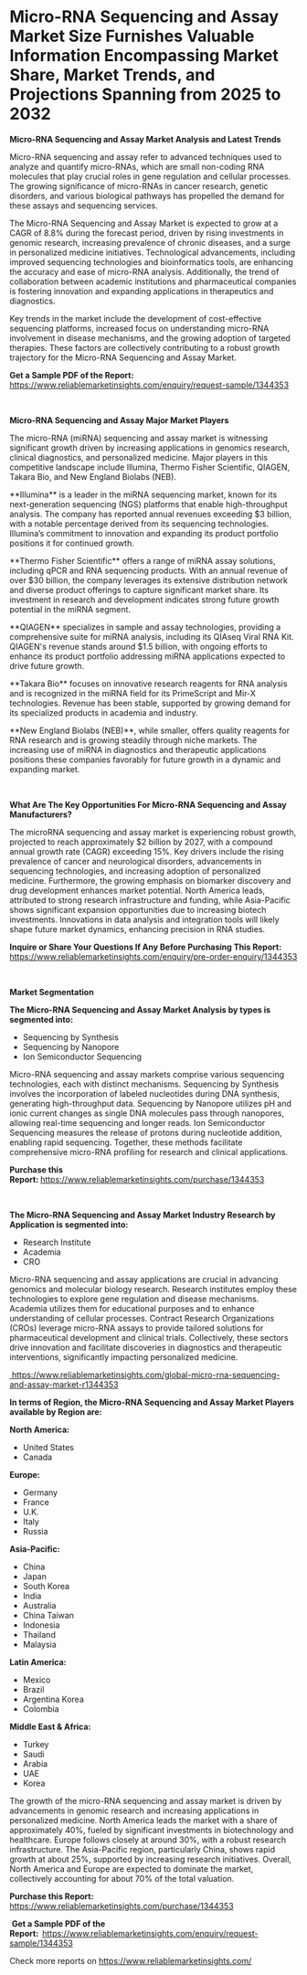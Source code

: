 <p><h1>Micro-RNA Sequencing and Assay Market Size Furnishes Valuable Information Encompassing Market Share, Market Trends, and Projections Spanning from 2025 to 2032</h1></p><p><strong>Micro-RNA Sequencing and Assay Market Analysis and Latest Trends</strong></p>
<p><p>Micro-RNA sequencing and assay refer to advanced techniques used to analyze and quantify micro-RNAs, which are small non-coding RNA molecules that play crucial roles in gene regulation and cellular processes. The growing significance of micro-RNAs in cancer research, genetic disorders, and various biological pathways has propelled the demand for these assays and sequencing services. </p><p>The Micro-RNA Sequencing and Assay Market is expected to grow at a CAGR of 8.8% during the forecast period, driven by rising investments in genomic research, increasing prevalence of chronic diseases, and a surge in personalized medicine initiatives. Technological advancements, including improved sequencing technologies and bioinformatics tools, are enhancing the accuracy and ease of micro-RNA analysis. Additionally, the trend of collaboration between academic institutions and pharmaceutical companies is fostering innovation and expanding applications in therapeutics and diagnostics.</p><p>Key trends in the market include the development of cost-effective sequencing platforms, increased focus on understanding micro-RNA involvement in disease mechanisms, and the growing adoption of targeted therapies. These factors are collectively contributing to a robust growth trajectory for the Micro-RNA Sequencing and Assay Market.</p></p>
<p><strong>Get a Sample PDF of the Report:&nbsp;</strong> <a href="https://www.reliablemarketinsights.com/enquiry/request-sample/1344353?utm_campaign=1937&utm_medium=2&utm_source=Github&utm_content=ia&utm_term=24032025&utm_id=micro-rna-sequencing-and-assay">https://www.reliablemarketinsights.com/enquiry/request-sample/1344353</a></p>
<p>&nbsp;</p>
<p><strong>Micro-RNA Sequencing and Assay Major Market Players</strong></p>
<p><p>The micro-RNA (miRNA) sequencing and assay market is witnessing significant growth driven by increasing applications in genomics research, clinical diagnostics, and personalized medicine. Major players in this competitive landscape include Illumina, Thermo Fisher Scientific, QIAGEN, Takara Bio, and New England Biolabs (NEB).</p><p>**Illumina** is a leader in the miRNA sequencing market, known for its next-generation sequencing (NGS) platforms that enable high-throughput analysis. The company has reported annual revenues exceeding $3 billion, with a notable percentage derived from its sequencing technologies. Illumina’s commitment to innovation and expanding its product portfolio positions it for continued growth.</p><p>**Thermo Fisher Scientific** offers a range of miRNA assay solutions, including qPCR and RNA sequencing products. With an annual revenue of over $30 billion, the company leverages its extensive distribution network and diverse product offerings to capture significant market share. Its investment in research and development indicates strong future growth potential in the miRNA segment.</p><p>**QIAGEN** specializes in sample and assay technologies, providing a comprehensive suite for miRNA analysis, including its QIAseq Viral RNA Kit. QIAGEN's revenue stands around $1.5 billion, with ongoing efforts to enhance its product portfolio addressing miRNA applications expected to drive future growth.</p><p>**Takara Bio** focuses on innovative research reagents for RNA analysis and is recognized in the miRNA field for its PrimeScript and Mir-X technologies. Revenue has been stable, supported by growing demand for its specialized products in academia and industry.</p><p>**New England Biolabs (NEB)**, while smaller, offers quality reagents for RNA research and is growing steadily through niche markets. The increasing use of miRNA in diagnostics and therapeutic applications positions these companies favorably for future growth in a dynamic and expanding market.</p></p>
<p>&nbsp;</p>
<p><strong>What Are The Key Opportunities For Micro-RNA Sequencing and Assay Manufacturers?</strong></p>
<p><p>The microRNA sequencing and assay market is experiencing robust growth, projected to reach approximately $2 billion by 2027, with a compound annual growth rate (CAGR) exceeding 15%. Key drivers include the rising prevalence of cancer and neurological disorders, advancements in sequencing technologies, and increasing adoption of personalized medicine. Furthermore, the growing emphasis on biomarker discovery and drug development enhances market potential. North America leads, attributed to strong research infrastructure and funding, while Asia-Pacific shows significant expansion opportunities due to increasing biotech investments. Innovations in data analysis and integration tools will likely shape future market dynamics, enhancing precision in RNA studies.</p></p>
<p><strong>Inquire or Share Your Questions If Any Before Purchasing This Report:</strong> <a href="https://www.reliablemarketinsights.com/enquiry/pre-order-enquiry/1344353?utm_campaign=1937&utm_medium=2&utm_source=Github&utm_content=ia&utm_term=24032025&utm_id=micro-rna-sequencing-and-assay">https://www.reliablemarketinsights.com/enquiry/pre-order-enquiry/1344353</a></p>
<p>&nbsp;</p>
<p><strong>Market Segmentation</strong></p>
<p><strong>The Micro-RNA Sequencing and Assay Market Analysis by types is segmented into:</strong></p>
<p><ul><li>Sequencing by Synthesis</li><li>Sequencing by Nanopore</li><li>Ion Semiconductor Sequencing</li></ul></p>
<p><p>Micro-RNA sequencing and assay markets comprise various sequencing technologies, each with distinct mechanisms. Sequencing by Synthesis involves the incorporation of labeled nucleotides during DNA synthesis, generating high-throughput data. Sequencing by Nanopore utilizes pH and ionic current changes as single DNA molecules pass through nanopores, allowing real-time sequencing and longer reads. Ion Semiconductor Sequencing measures the release of protons during nucleotide addition, enabling rapid sequencing. Together, these methods facilitate comprehensive micro-RNA profiling for research and clinical applications.</p></p>
<p><strong>Purchase this Report:&nbsp;</strong><a href="https://www.reliablemarketinsights.com/purchase/1344353?utm_campaign=1937&utm_medium=2&utm_source=Github&utm_content=ia&utm_term=24032025&utm_id=micro-rna-sequencing-and-assay">https://www.reliablemarketinsights.com/purchase/1344353</a></p>
<p>&nbsp;</p>
<p><strong>The Micro-RNA Sequencing and Assay Market Industry Research by Application is segmented into:</strong></p>
<p><ul><li>Research Institute</li><li>Academia</li><li>CRO</li></ul></p>
<p><p>Micro-RNA sequencing and assay applications are crucial in advancing genomics and molecular biology research. Research institutes employ these technologies to explore gene regulation and disease mechanisms. Academia utilizes them for educational purposes and to enhance understanding of cellular processes. Contract Research Organizations (CROs) leverage micro-RNA assays to provide tailored solutions for pharmaceutical development and clinical trials. Collectively, these sectors drive innovation and facilitate discoveries in diagnostics and therapeutic interventions, significantly impacting personalized medicine.</p></p>
<p><a href="https://www.reliablemarketinsights.com/global-micro-rna-sequencing-and-assay-market-r1344353?utm_campaign=1937&utm_medium=2&utm_source=Github&utm_content=ia&utm_term=24032025&utm_id=micro-rna-sequencing-and-assay">&nbsp;https://www.reliablemarketinsights.com/global-micro-rna-sequencing-and-assay-market-r1344353</a></p>
<p><strong>In terms of Region, the Micro-RNA Sequencing and Assay Market Players available by Region are:</strong></p>
<p>
    <p> <strong> North America: </strong>
        <ul>
            <li>United States</li>
            <li>Canada</li>
        </ul>
        </p> 
    <p> <strong> Europe: </strong>
        <ul>
            <li>Germany</li>
            <li>France</li>
            <li>U.K.</li>
            <li>Italy</li>
            <li>Russia</li>
        </ul>
        </p> 
    <p> <strong> Asia-Pacific: </strong>
        <ul>
            <li>China</li>
            <li>Japan</li>
            <li>South Korea</li>
            <li>India</li>
            <li>Australia</li>
            <li>China Taiwan</li>
            <li>Indonesia</li>
            <li>Thailand</li>
            <li>Malaysia</li>
        </ul>
        </p> 
    <p> <strong> Latin America: </strong>
        <ul>
            <li>Mexico</li>
            <li>Brazil</li>
            <li>Argentina Korea</li>
            <li>Colombia</li>
        </ul>
        </p> 
    <p> <strong> Middle East & Africa: </strong>
        <ul>
            <li>Turkey</li>
            <li>Saudi</li>
            <li>Arabia</li>
            <li>UAE</li>
            <li>Korea</li>
        </ul>
    </p>
    </p>
<p><p>The growth of the micro-RNA sequencing and assay market is driven by advancements in genomic research and increasing applications in personalized medicine. North America leads the market with a share of approximately 40%, fueled by significant investments in biotechnology and healthcare. Europe follows closely at around 30%, with a robust research infrastructure. The Asia-Pacific region, particularly China, shows rapid growth at about 25%, supported by increasing research initiatives. Overall, North America and Europe are expected to dominate the market, collectively accounting for about 70% of the total valuation.</p></p>
<p><strong>Purchase this Report: </strong><a href="https://www.reliablemarketinsights.com/purchase/1344353?utm_campaign=1937&utm_medium=2&utm_source=Github&utm_content=ia&utm_term=24032025&utm_id=micro-rna-sequencing-and-assay">https://www.reliablemarketinsights.com/purchase/1344353</a></p>
<p>&nbsp;<strong>Get a Sample PDF of the Report:&nbsp;&nbsp;</strong><a href="https://www.reliablemarketinsights.com/enquiry/request-sample/1344353?utm_campaign=1937&utm_medium=2&utm_source=Github&utm_content=ia&utm_term=24032025&utm_id=micro-rna-sequencing-and-assay">https://www.reliablemarketinsights.com/enquiry/request-sample/1344353</a></p>
<p><strong></strong></p>
<p>Check more reports on <a href="https://www.reliablemarketinsights.com/?utm_campaign=1937&utm_medium=2&utm_source=Github&utm_content=ia&utm_term=24032025&utm_id=micro-rna-sequencing-and-assay">https://www.reliablemarketinsights.com/</a></p>